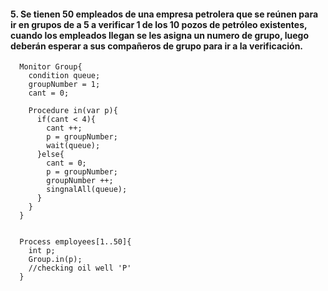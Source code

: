 #### 5. Se tienen 50 empleados de una empresa petrolera que se reúnen para ir en grupos de a 5 a verificar 1 de los 10 pozos de petróleo existentes, cuando los empleados llegan se les asigna un numero de grupo, luego deberán esperar a sus compañeros de grupo para ir a la verificación.


      Monitor Group{
        condition queue;
        groupNumber = 1;
        cant = 0;

        Procedure in(var p){
          if(cant < 4){
            cant ++;
            p = groupNumber;
            wait(queue);
          }else{
            cant = 0;
            p = groupNumber;
            groupNumber ++;
            singnalAll(queue);
          }
        }
      }


      Process employees[1..50]{
        int p;
        Group.in(p);
        //checking oil well 'P'
      }
